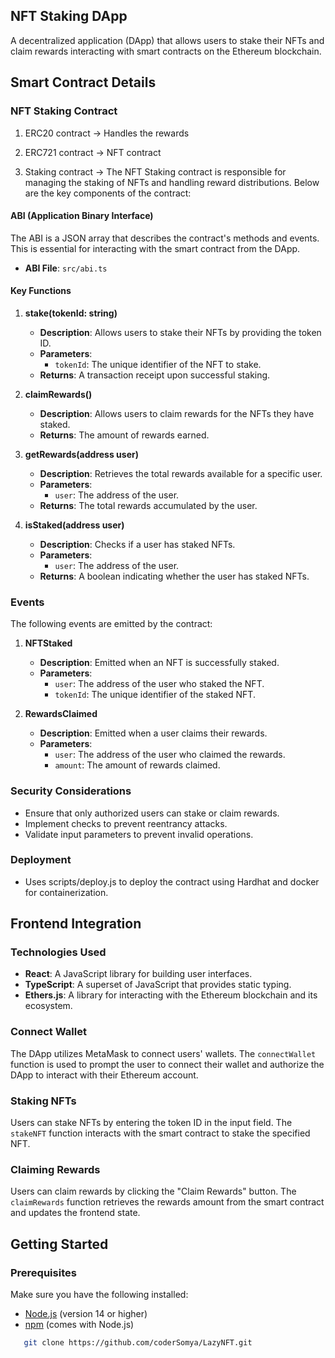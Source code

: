 ## NFT Staking DApp

A decentralized application (DApp) that allows users to stake their NFTs and claim rewards interacting with smart contracts on the Ethereum blockchain.

## Smart Contract Details

### NFT Staking Contract

1) ERC20 contract -> Handles the rewards

2) ERC721 contract -> NFT contract

3) Staking contract -> The NFT Staking contract is responsible for managing the staking of NFTs and handling reward distributions. Below are the key components of the contract:


#### ABI (Application Binary Interface)

The ABI is a JSON array that describes the contract's methods and events. This is essential for interacting with the smart contract from the DApp.

- **ABI File**: `src/abi.ts` 

#### Key Functions

1. **stake(tokenId: string)**

   - **Description**: Allows users to stake their NFTs by providing the token ID.
   - **Parameters**: 
     - `tokenId`: The unique identifier of the NFT to stake.
   - **Returns**: A transaction receipt upon successful staking.

2. **claimRewards()**

   - **Description**: Allows users to claim rewards for the NFTs they have staked.
   - **Returns**: The amount of rewards earned.

3. **getRewards(address user)**

   - **Description**: Retrieves the total rewards available for a specific user.
   - **Parameters**:
     - `user`: The address of the user.
   - **Returns**: The total rewards accumulated by the user.

4. **isStaked(address user)**

   - **Description**: Checks if a user has staked NFTs.
   - **Parameters**:
     - `user`: The address of the user.
   - **Returns**: A boolean indicating whether the user has staked NFTs.

### Events

The following events are emitted by the contract:

1. **NFTStaked**

   - **Description**: Emitted when an NFT is successfully staked.
   - **Parameters**:
     - `user`: The address of the user who staked the NFT.
     - `tokenId`: The unique identifier of the staked NFT.

2. **RewardsClaimed**

   - **Description**: Emitted when a user claims their rewards.
   - **Parameters**:
     - `user`: The address of the user who claimed the rewards.
     - `amount`: The amount of rewards claimed.

### Security Considerations

- Ensure that only authorized users can stake or claim rewards.
- Implement checks to prevent reentrancy attacks.
- Validate input parameters to prevent invalid operations.

### Deployment

- Uses scripts/deploy.js to deploy the contract using Hardhat and docker for containerization.

## Frontend Integration

### Technologies Used

- **React**: A JavaScript library for building user interfaces.
- **TypeScript**: A superset of JavaScript that provides static typing.
- **Ethers.js**: A library for interacting with the Ethereum blockchain and its ecosystem.

### Connect Wallet

The DApp utilizes MetaMask to connect users' wallets. The `connectWallet` function is used to prompt the user to connect their wallet and authorize the DApp to interact with their Ethereum account.

### Staking NFTs

Users can stake NFTs by entering the token ID in the input field. The `stakeNFT` function interacts with the smart contract to stake the specified NFT.

### Claiming Rewards

Users can claim rewards by clicking the "Claim Rewards" button. The `claimRewards` function retrieves the rewards amount from the smart contract and updates the frontend state.

## Getting Started

### Prerequisites

Make sure you have the following installed:

- [Node.js](https://nodejs.org/) (version 14 or higher)
- [npm](https://www.npmjs.com/) (comes with Node.js)


```bash
   git clone https://github.com/coderSomya/LazyNFT.git
```


